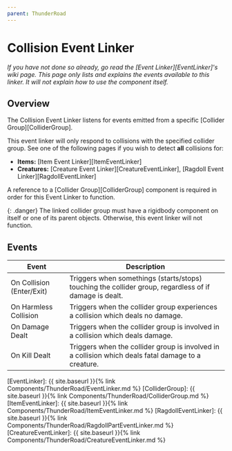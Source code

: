 ```yaml
---
parent: ThunderRoad
---
```

# Collision Event Linker
*If you have not done so already, go read the [Event Linker][EventLinker]'s wiki page. This page only lists and explains the events available to this linker. It will not explain how to use the component itself.*

## Overview
The Collision Event Linker listens for events emitted from a specific [Collider Group][ColliderGroup].

This event linker will only respond to collisions with the specified collider group. See one of the following pages if you wish to detect **all** collisions for:
- **Items:** [Item Event Linker][ItemEventLinker]
- **Creatures:** [Creature Event Linker][CreatureEventLinker], [Ragdoll Event Linker][RagdollEventLinker]

A reference to a [Collider Group][ColliderGroup] component is required in order for this Event Linker to function.  

{: .danger}
The linked collider group must have a rigidbody component on itself or one of its parent objects. Otherwise, this event linker will not function.


## Events

| Event | Description
| --- | ---
| On Collision (Enter/Exit) | Triggers when somethings (starts/stops) touching the collider group, regardless of if damage is dealt.
| On Harmless Collision | Triggers when the collider group experiences a collision which deals no damage.
| On Damage Dealt | Triggers when the collider group is involved in a collision which deals damage.
| On Kill Dealt | Triggers when the collider group is involved in a collision which deals fatal damage to a creature.




[EventLinker]:  {{ site.baseurl }}{% link Components/ThunderRoad/EventLinker.md %}
[ColliderGroup]: {{ site.baseurl }}{% link Components/ThunderRoad/ColliderGroup.md %}
[ItemEventLinker]: {{ site.baseurl }}{% link Components/ThunderRoad/ItemEventLinker.md %}
[RagdollEventLinker]: {{ site.baseurl }}{% link Components/ThunderRoad/RagdollPartEventLinker.md %}
[CreatureEventLinker]: {{ site.baseurl }}{% link Components/ThunderRoad/CreatureEventLinker.md %}